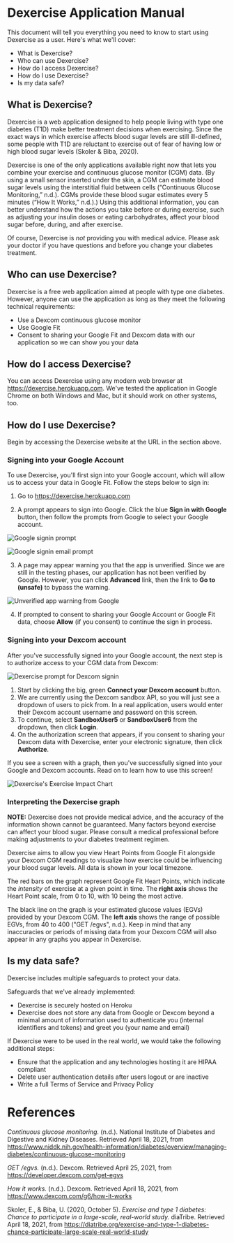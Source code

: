 # Dexercise Application Manual

This document will tell you everything you need to know to start using Dexercise as a user.  Here's what we'll cover:

- What is Dexercise?
- Who can use Dexercise?
- How do I access Dexercise?
- How do I use Dexercise?
- Is my data safe?

## What is Dexercise?

Dexercise is a web application designed to help people living with type one diabetes (T1D) make better treatment decisions when exercising.  Since the exact ways in which exercise affects blood sugar levels are still ill-defined, some people with T1D are reluctant to exercise out of fear of having low or high blood sugar levels (Skoler & Biba, 2020).

Dexercise is one of the only applications available right now that lets you combine your exercise and continuous glucose monitor (CGM) data.  (By using a small sensor inserted under the skin, a CGM can estimate blood sugar levels using the interstitial fluid between cells (“Continuous Glucose Monitoring,” n.d.).  CGMs provide these blood sugar estimates every 5 minutes (“How It Works,” n.d.).)  Using this additional information, you can better understand how the actions you take before or during exercise, such as adjusting your insulin doses or eating carbohydrates, affect your blood sugar before, during, and after exercise.

Of course, Dexercise is _not_ providing you with medical advice.  Please ask your doctor if you have questions and before you change your diabetes treatment.

## Who can use Dexercise?

Dexercise is a free web application aimed at people with type one diabetes.  However, anyone can use the application as long as they meet the following technical requirements:

- Use a Dexcom continuous glucose monitor
- Use Google Fit
- Consent to sharing your Google Fit and Dexcom data with our application so we can show you your data

## How do I access Dexercise?

You can access Dexercise using any modern web browser at https://dexercise.herokuapp.com.  We've tested the application in Google Chrome on both Windows and Mac, but it should work on other systems, too.

## How do I use Dexercise?

Begin by accessing the Dexercise website at the URL in the section above.

### Signing into your Google Account

To use Dexercise, you'll first sign into your Google account, which will allow us to access your data in Google Fit.  Follow the steps below to sign in:

1. Go to https://dexercise.herokuapp.com

2. A prompt appears to sign into Google.  Click the blue **Sign in with Google** button, then follow the prompts from Google to select your Google account.

![Google signin prompt](https://user-images.githubusercontent.com/5790137/115498002-b5648a00-a23a-11eb-978b-effaf78f3c99.png)

![Google signin email prompt](https://user-images.githubusercontent.com/5790137/115498339-623f0700-a23b-11eb-993d-63fda312d5ec.png)

3. A page may appear warning you that the app is unverified.  Since we are still in the testing phases, our application has not been verified by Google.  However, you can click **Advanced** link, then the link to **Go to <ADD URL HERE> (unsafe)** to bypass the warning.

![Unverified app warning from Google](https://user-images.githubusercontent.com/5790137/115498304-55baae80-a23b-11eb-91d4-f9ce035681f6.png)
  
4. If prompted to consent to sharing your Google Account or Google Fit data, choose **Allow** (if you consent) to continue the sign in process.

### Signing into your Dexcom account

After you've successfully signed into your Google account, the next step is to authorize access to your CGM data from Dexcom:

![Dexercise prompt for Dexcom signin](https://user-images.githubusercontent.com/5790137/115498635-f27d4c00-a23b-11eb-85ef-7058c320b8c1.png)

1. Start by clicking the big, green **Connect your Dexcom account** button.
2. We are currently using the Dexcom sandbox API, so you will just see a dropdown of users to pick from.  In a real application, users would enter their Dexcom account username and password on this screen.
3. To continue, select **SandboxUser5** or **SandboxUser6** from the dropdown, then click **Login**.
4. On the authorization screen that appears, if you consent to sharing your Dexcom data with Dexercise, enter your electronic signature, then click **Authorize**.

If you see a screen with a graph, then you've successfully signed into your Google and Dexcom accounts.  Read on to learn how to use this screen!

![Dexercise's Exercise Impact Chart](https://user-images.githubusercontent.com/5790137/115981975-a5fc7e00-a565-11eb-8a7b-13cfb56b5ac6.png)


### Interpreting the Dexercise graph

**NOTE:** Dexercise does not provide medical advice, and the accuracy of the information shown cannot be guaranteed. Many factors beyond exercise can affect your blood sugar.  Please consult a medical professional before making adjustments to your diabetes treatment regimen.

Dexercise aims to allow you view Heart Points from Google Fit alongside your Dexcom CGM readings to visualize how exercise could be influencing your blood sugar levels. All data is shown in your local timezone.

The red bars on the graph represent Google Fit Heart Points, which indicate the _intensity_ of exercise at a given point in time.  The **right axis** shows the Heart Point scale, from 0 to 10, with 10 being the most active.

The black line on the graph is your estimated glucose values (EGVs) provided by your Dexcom CGM.  The **left axis** shows the range of possible EGVs, from 40 to 400 ("GET /egvs", n.d.).  Keep in mind that any inaccuracies or periods of missing data from your Dexcom CGM will also appear in any graphs you appear in Dexercise.

## Is my data safe?

Dexercise includes multiple safeguards to protect your data.

Safeguards that we've already implemented:

- Dexercise is securely hosted on Heroku
- Dexercise does not store any data from Google or Dexcom beyond a minimal amount of information used to authenticate you (internal identifiers and tokens) and greet you (your name and email)

If Dexercise were to be used in the real world, we would take the following additional steps:

- Ensure that the application and any technologies hosting it are HIPAA compliant
- Delete user authentication details after users logout or are inactive
- Write a full Terms of Service and Privacy Policy

# References

_Continuous glucose monitoring._ (n.d.). National Institute of Diabetes and Digestive and Kidney Diseases. Retrieved April 18, 2021, from https://www.niddk.nih.gov/health-information/diabetes/overview/managing-diabetes/continuous-glucose-monitoring

_GET /egvs._ (n.d.). Dexcom. Retrieved April 25, 2021, from https://developer.dexcom.com/get-egvs

_How it works._ (n.d.). Dexcom. Retrieved April 18, 2021, from https://www.dexcom.com/g6/how-it-works

Skoler, E., & Biba, U. (2020, October 5). _Exercise and type 1 diabetes: Chance to participate in a large-scale, real-world study._ diaTribe. Retrieved April 18, 2021, from https://diatribe.org/exercise-and-type-1-diabetes-chance-participate-large-scale-real-world-study
